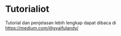 # Tutorialiot
Tutorial dan penjelasan lebih lengkap dapat dibaca di https://medium.com/@syaifulandy/
